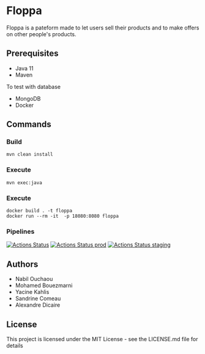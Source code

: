 # Floppa

Floppa is a pateform made to let users sell their products and to make offers on other people's products.

## Prerequisites

- Java 11
- Maven

To test with database 
- MongoDB
- Docker 

## Commands

### Build

```
mvn clean install
```

### Execute

```
mvn exec:java
```


### Execute

```
docker build . -t floppa
docker run --rm -it  -p 18080:8080 floppa
```

### Pipelines
[![Actions Status](https://github.com/ScarfaceDeLaStreet-Equipe22/floppa/workflows/build/badge.svg)](https://github.com/ScarfaceDeLaStreet-Equipe22/floppa/actions)
[![Actions Status prod](https://github.com/ScarfaceDeLaStreet-Equipe22/floppa/workflows/fly.prod/badge.svg)](https://github.com/ScarfaceDeLaStreet-Equipe22/floppa/actions)
[![Actions Status staging](https://github.com/ScarfaceDeLaStreet-Equipe22/floppa/workflows/ly.staging/badge.svg)](https://github.com/ScarfaceDeLaStreet-Equipe22/floppa/actions)


## Authors

- Nabil Ouchaou
- Mohamed Bouezmarni
- Yacine Kahlis
- Sandrine Comeau
- Alexandre Dicaire


## License

This project is licensed under the MIT License - see the LICENSE.md file for details